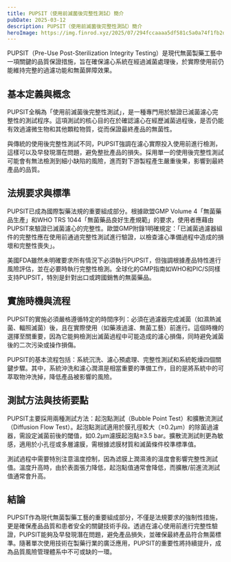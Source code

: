 ```yaml
---
title: PUPSIT（使用前滅菌後完整性測試）簡介
pubDate: 2025-03-12
description: PUPSIT（使用前滅菌後完整性測試）簡介
heroImage: https://img.finrod.xyz/2025/07/294fccaaaa5df581c5a0a74f1fb2dcaa.png
---
```


PUPSIT（Pre-Use Post-Sterilization Integrity Testing）是現代無菌製藥工藝中一項關鍵的品質保證措施，旨在確保濾心系統在經過滅菌處理後，於實際使用前仍能維持完整的過濾功能和無菌屏障效果。

## 基本定義與概念

PUPSIT全稱為「使用前滅菌後完整性測試」，是一種專門用於驗證已滅菌濾心完整性的測試程序。這項測試的核心目的在於確認濾心在經歷滅菌過程後，是否仍能有效過濾微生物和其他顆粒物質，從而保證最終產品的無菌性。

與傳統的使用後完整性測試不同，PUPSIT強調在濾心實際投入使用前進行檢測，這樣可以及早發現潛在問題，避免整批產品的損失。採用單一的使用後完整性測試可能會有無法檢測到細小缺陷的風險，進而對下游製程產生嚴重後果，影響到最終產品的品質。

## 法規要求與標準

PUPSIT已成為國際製藥法規的重要組成部分。根據歐盟GMP Volume 4「無菌藥品生產」和WHO TRS 1044「無菌藥品良好生產規範」的要求，使用者應藉由PUPSIT來驗證已滅菌濾心的完整性。歐盟GMP附錄1明確規定：「已滅菌過濾器組件的完整性應在使用前通過完整性測試進行驗證，以檢查濾心準備過程中造成的損壞和完整性喪失」。

美國FDA雖然未明確要求所有情況下必須執行PUPSIT，但強調根據產品特性進行風險評估，並在必要時執行完整性檢測。全球化的GMP指南如WHO和PIC/S同樣支持PUPSIT，特別是針對出口或跨國銷售的無菌藥品。

## 實施時機與流程

PUPSIT的實施必須嚴格遵循特定的時間序列：必須在過濾器完成滅菌（如濕熱滅菌、輻照滅菌）後，且在實際使用（如藥液過濾、無菌工藝）前進行。這個時機的選擇至關重要，因為它能夠檢測出滅菌過程中可能造成的濾心損傷，同時避免滅菌後的二次污染或操作損傷。

PUPSIT的基本流程包括：系統沉洗、濾心預處理、完整性測試和系統乾燥四個關鍵步驟。其中，系統沖洗和濾心潤濕是相當重要的準備工作，目的是將系統中的可萃取物沖洗掉，降低產品被影響的風險。

## 測試方法與技術要點

PUPSIT主要採用兩種測試方法：起泡點測試（Bubble Point Test）和擴散流測試（Diffusion Flow Test）。起泡點測試適用於膜孔徑較大（≥0.2μm）的除菌過濾器，需設定滅菌前後的閾值，如0.2μm濾膜起泡點≥3.5 bar。擴散流測試則更為敏感，適用於小孔徑或多層濾膜，需根據滤膜材質和滅菌條件校準標準值。

測試過程中需要特別注意溫度控制，因為滤膜上潤濕液的溫度會影響完整性測試值。溫度升高時，由於表面張力降低，起泡點值通常會降低，而擴散/前進流測試值通常會升高。

## 結論

PUPSIT作為現代無菌製藥工藝的重要組成部分，不僅是法規要求的強制性措施，更是確保產品品質和患者安全的關鍵技術手段。透過在濾心使用前進行完整性驗證，PUPSIT能夠及早發現潛在問題，避免產品損失，並確保最終產品符合無菌標準。隨著單次使用技術在製藥行業的廣泛應用，PUPSIT的重要性將持續提升，成為品質風險管理體系中不可或缺的一環。


